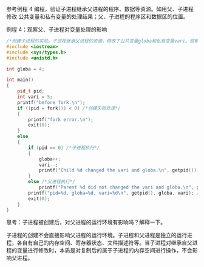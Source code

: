 参考例程 4 编程，验证子进程继承父进程的程序、数据等资源。如用父、子进程修改
公共变量和私有变量的处理结果；父、子进程的程序区和数据区的位置。

例程 4：观察父、子进程对变量处理的影响

```cpp
/*创建子进程的实验。子进程继承父进程的资源，修改了公共变量globa和私有变量vari。观察变化情况。*/
#include <iostream>
#include <sys/types.h>
#include <unistd.h>

int globa = 4;

int main()
{
    pid_t pid;
    int vari = 5;
    printf("before fork.\n");
    if ((pid = fork()) < 0) /*创建失败处理*/
    {
        printf("fork error.\n");
        exit(0);
    }
    else
    {
        if (pid == 0) /*子进程执行*/
        {
            globa++;
            vari--;
            printf("Child %d changed the vari and globa.\n", getpid());
        }
        else /*父进程执行*/
            printf("Parent %d did not changed the vari and globa.\n", getpid());
        printf("pid=%d, globa=%d, vari=%d\n", getpid(), globa, vari); /*都执行*/
        exit(0);
    }
}
```

思考：子进程被创建后，对父进程的运行环境有影响吗？解释一下。

子进程的创建不会直接影响父进程的运行环境。子进程和父进程是独立的运行进程，各自有自己的内存空间、寄存器状态、文件描述符等。当子进程对继承自父进程的变量进行修改时，本质是对复制后的属于子进程的内存空间进行操作，不会影响父进程。
